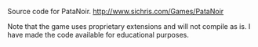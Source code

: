 Source code for PataNoir. http://www.sichris.com/Games/PataNoir

Note that the game uses proprietary extensions and will not compile as is. I have made the code available for educational purposes.
